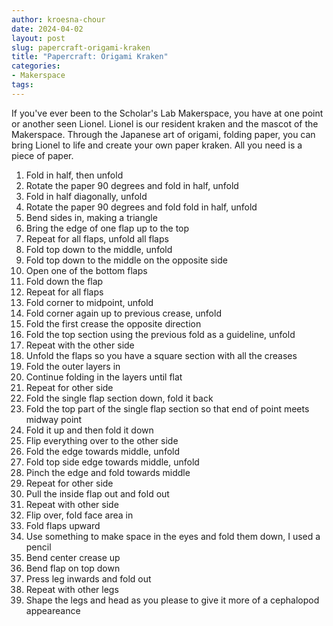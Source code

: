 ```yaml
---
author: kroesna-chour
date: 2024-04-02
layout: post
slug: papercraft-origami-kraken
title: "Papercraft: Origami Kraken"
categories:
- Makerspace
tags:
---
```

If you've ever been to the Scholar's Lab Makerspace, you have at one point or another seen Lionel. Lionel is our resident kraken and the mascot of the Makerspace. Through the Japanese art of origami, folding paper, you can bring Lionel to life and create your own paper kraken. All you need is a piece of paper. 


1. Fold in half, then unfold
2. Rotate the paper 90 degrees and fold in half, unfold
3. Fold in half diagonally, unfold
4. Rotate the paper 90 degrees and fold fold in half, unfold
5. Bend sides in, making a triangle
6. Bring the edge of one flap up to the top
7. Repeat for all flaps, unfold all flaps
8. Fold top down to the middle, unfold
9. Fold top down to the middle on the opposite side
10. Open one of the bottom flaps
11. Fold down the flap
12. Repeat for all flaps
13. Fold corner to midpoint, unfold 
14. Fold corner again up to previous crease, unfold
15. Fold the first crease the opposite direction
16. Fold the top section using the previous fold as a guideline, unfold
17. Repeat with the other side
18. Unfold the flaps so you have a square section with all the creases
19. Fold the outer layers in
20. Continue folding in the layers until flat
21. Repeat for other side
22. Fold the single flap section down, fold it back
23. Fold the top part of the single flap section so that end of point meets midway point
24. Fold it up and then fold it down
25. Flip everything over to the other side
26. Fold the edge towards middle, unfold
27. Fold top side edge towards middle, unfold
28. Pinch the edge and fold towards middle
29. Repeat for other side
30. Pull the inside flap out and fold out
31. Repeat with other side
32. Flip over, fold face area in
33. Fold flaps upward
34. Use something to make space in the eyes and fold them down, I used a pencil
35. Bend center crease up
36. Bend flap on top down
37. Press leg inwards and fold out
38. Repeat with other legs
39. Shape the legs and head as you please to give it more of a cephalopod appeareance


